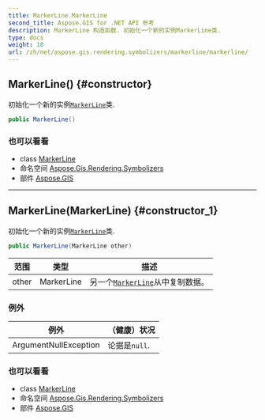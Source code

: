 ```yaml
---
title: MarkerLine.MarkerLine
second_title: Aspose.GIS for .NET API 参考
description: MarkerLine 构造函数. 初始化一个新的实例MarkerLine类.
type: docs
weight: 10
url: /zh/net/aspose.gis.rendering.symbolizers/markerline/markerline/
---
```

## MarkerLine() {#constructor}

初始化一个新的实例[`MarkerLine`](../)类.

```csharp
public MarkerLine()
```

### 也可以看看

* class [MarkerLine](../)
* 命名空间 [Aspose.Gis.Rendering.Symbolizers](../../markerline/)
* 部件 [Aspose.GIS](../../../)

---

## MarkerLine(MarkerLine) {#constructor_1}

初始化一个新的实例[`MarkerLine`](../)类.

```csharp
public MarkerLine(MarkerLine other)
```

| 范围 | 类型 | 描述 |
| --- | --- | --- |
| other | MarkerLine | 另一个[`MarkerLine`](../)从中复制数据。 |

### 例外

| 例外 | （健康）状况 |
| --- | --- |
| ArgumentNullException | 论据是`null`. |

### 也可以看看

* class [MarkerLine](../)
* 命名空间 [Aspose.Gis.Rendering.Symbolizers](../../markerline/)
* 部件 [Aspose.GIS](../../../)


